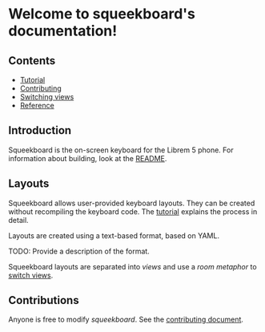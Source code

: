 Welcome to squeekboard's documentation!
=======================================

Contents
--------

* [Tutorial](tutorial.md)
* [Contributing](hacking.md)
* [Switching views](views.md)
* [Reference](doc/rs/)

Introduction
------------

Squeekboard is the on-screen keyboard for the Librem 5 phone. For information about building, look at the [README](https://source.puri.sm/Librem5/squeekboard/blob/master/README.md).

Layouts
-------

Squeekboard allows user-provided keyboard layouts. They can be created without recompiling the keyboard code. The [tutorial](tutorial.md) explains the process in detail.

Layouts are created using a text-based format, based on YAML.

TODO: Provide a description of the format.

Squeekboard layouts are separated into *views* and use a *room metaphor* to [switch views](views.md).

Contributions
-------------

Anyone is free to modify *squeekboard*. See the [contributing document](hacking.md).
